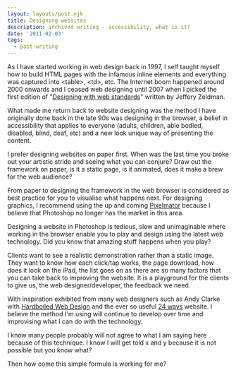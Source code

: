 ```yaml
---
layout: layouts/post.njk
title: Designing websites
description: archived writing - accessibility, what is it?
date: '2011-02-03'
tags:
  - past-writing
---
```


As I have started working in web design back in 1997, I self taught myself how to build HTML pages with the infamous inline elements and everything was captured into &lt;table&gt;, &lt;td&gt;, etc. The Internet boom happened around 2000 onwards and I ceased web designing until 2007 when I picked the first edition of "<a href="http://www.zeldman.com/dwws/">Designing with web standards</a>" written by Jeffery Zeldman.

What made me return back to website designing was the method I have originally done back in the late 90s was designing in the browser, a belief in accessibility that applies to everyone (adults, children, able bodied, disabled, blind, deaf, etc) and a new look unique way of presenting the content.

I prefer designing websites on paper first. When was the last time you broke out your artistic stride and seeing what you can conjure? Draw out the framework on paper, is it a static page, is it animated, does it make a brew for the web audience?

From paper to designing the framework in the web browser is considered as best practice for you to visualise what happens next. For designing graphics, I recommend using the up and coming <a href="http://www.pixelmator.com/">Pixelmator</a> because I believe that Photoshop no longer has the market in this area.

Designing a website in Photoshop is tedious, slow and unimaginable where working in the browser enable you to play and design using the latest web technology. Did you know that amazing stuff happens when you play?

Clients want to see a realistic demonstration rather than a static image. They want to know how each click/tap works, the page download, how does it look on the iPad, the list goes on as there are so many factors that you can take back to improving the website. It is a playground for the clients to give us, the web designer/developer, the feedback we need.

With inspiration exhibited from many web designers such as Andy Clarke with <a href="http://hardboiledwebdesign.com/">Hardboiled Web Design</a> and the ever so useful <a href="http://24ways.org/">24 ways</a> website. I believe the method I'm using will continue to develop over time and improvising what I can do with the technology.

I know many people probably will not agree to what I am saying here because of this technique. I know I will get told x and y because it is not possible but you know what?

Then how come this simple formula is working for me?
